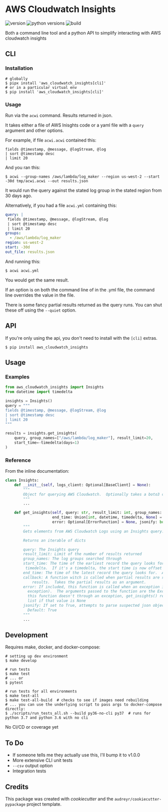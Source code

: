 # AWS Cloudwatch Insights

![version](https://img.shields.io/pypi/v/aws_cloudwatch_insights)
![python versions](https://img.shields.io/pypi/pyversions/aws_cloudwatch_insights)
![build](https://img.shields.io/github/actions/workflow/status/valmikirao/aws_cloudwatch_insights/push-workflow.yml?branch=master)

Both a command line tool and a python API to simplify interacting with AWS cloudwatch insights

## CLI

### Installation

```shell
# globally
$ pipx install 'aws_cloudwatch_insights[cli]'
# or in a particular virtual env
$ pip install 'aws_cloudwatch_insights[cli]'
```

### Usage

Run via the `acwi` command.  Results returned in json.

It takes either a file of AWS Inisghts code or a yaml file with a `query` argument and other options.

For example, if file `acwi.acwi` contained this:

```
fields @timestamp, @message, @logStream, @log
| sort @timestamp desc
| limit 20
```

And you ran this:

```shell
$ acwi --group-names /aws/lambda/log_maker --region us-west-2 --start -30d tmp/acwi.acwi --out results.json
```

It would run the query against the stated log group in the stated region from 30 days ago.

Alternatively, if you had a file `acwi.yml` containing this:

```yaml
query: |
 fields @timestamp, @message, @logStream, @log
 | sort @timestamp desc
 | limit 20
groups:
  - /aws/lambda/log_maker
region: us-west-2
start: -30d
out_file: results.json
```

And running this:

```shell
$ acwi acwi.yml
```

You would get the same result.

If an option is on both the command line of in the .yml file, the command line overrides the value in the file.

There is some fancy partial results returned as the query runs.  You can shut these off using the `--quiet` option.

## API

If you're only using the api, you don't need to install with the `[cli]` extras.

```shell
$ pip install aws_cloudwatch_insights
```

## Usage

### Examples

```python
from aws_cloudwatch_insights import Insights
from datetime import timedelta

insights = Insights()
query = """
fields @timestamp, @message, @logStream, @log
| sort @timestamp desc
| limit 20
"""

results = insights.get_insights(
    query, group_names=["/aws/lambda/log_maker"], result_limit=20,
    start_time=-timedelta(days=1)
)

```

### Reference

From the inline documentation:

```python
class Insights:
    def __init__(self, logs_client: Optional[BaseClient] = None):
        """
        Object for querying AWS Cloudwatch.  Optionally takes a boto3 client as an argument, otherwise creates its own
        """
        ...

    def get_insights(self, query: str, result_limit: int, group_names: List[str], start_time: Union[int, datetime, timedelta],
                     end_time: Union[int, datetime, timedelta, None] = None, callback: Optional[CallbackFunction] = None,
                     error: Optional[ErrorFunction] = None, jsonify: bool = True) -> Iterable[GenericDict]:
        """
        Gets elements from AWS Cloudwatch Logs using an Insights query:

        Returns an iterable of dicts

        query: The Insights query
        result_limit: Limit of the number of results returned
        group_names: The log groups searched through
        start_time: The time of the earliest record the query looks for.  Can be an int timestamp, a datetime, or a
         timedelta.  If it's a timedelta, the start time is now offset by the delta
        end_time: The time of the latest record the query looks for.  Accepts same values as `start_time`
        callback: A function witch is called when partial results are returned, before the function returns the final
            results.  Takes the partial results as an argument.
        error: If included, this function is called when an exception is encountered (instead of not catching the
          exception).  The arguments passed to the function are the Exception instance and the partial results.  If
          this function doesn't through an exception, get_insights() returns the returned value of this function, empty
          list if that value is None
        jsonify: If set to True, attempts to parse suspected json objects.  If parsing fails, just returns the string.
          Default: True
        """
        ...
```

## Development

Requires make, docker, and docker-compose:

```shell
# setting up dev environment
$ make develop

# run tests
$ make test
# ... or
$ pytest

# run tests for all environments
$ make test-all
$ make test-all-build  # checks to see if images need rebuilding
# ... you can use the underlying script to pass args to docker-compose directly:
$ ./scripts/run_tests_all.sh --build py36-no-cli py37  # runs for python 3.7 and python 3.6 with no cli

```

No CI/CD or coverage yet

## To Do
* If someone tells me they actually use this, I'll bump it to v1.0.0
* More extensive CLI unit tests
* `--csv` output option
* Integration tests

## Credits

This package was created with _cookiecutter_ and the `audreyr/cookiecutter-pypackage` project template.
